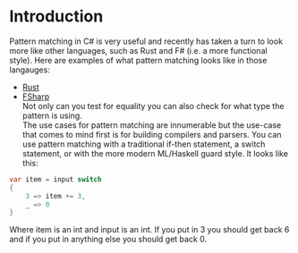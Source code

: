 ﻿# Introduction

Pattern matching in C# is very useful and recently
has taken a turn to look more like other languages, such as
Rust and F# (i.e. a more functional style).
Here are examples of what pattern matching looks like in those langauges:  
- [Rust](https://doc.rust-lang.org/book/ch18-03-pattern-syntax.html)
- [FSharp](https://docs.microsoft.com/en-us/dotnet/fsharp/language-reference/pattern-matching)  
Not only can you test for equality you can also check
for what type the pattern is using.  
The use cases for pattern matching are innumerable
but the use-case that comes to mind first is for
building compilers and parsers.
You can use pattern matching with a traditional
if-then statement, a switch statement, or with
the more modern ML/Haskell guard style.
It looks like this:
```c#
var item = input switch 
{
    3 => item += 3,
    _ => 0
}
```
Where item is an int and input is an int.
If you put in 3 you should get back 6 and if
you put in anything else you 
should get back 0.

